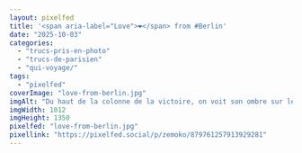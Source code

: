 ```yaml
---
layout: pixelfed
title: '<span aria-label="Love">❤️</span> from #Berlin'
date: "2025-10-03"
categories: 
  - "trucs-pris-en-photo"
  - "trucs-de-parisien"
  - "qui-voyage/"
tags: 
  - "pixelfed"
coverImage: "love-from-berlin.jpg"
imgAlt: "Du haut de la colonne de la victoire, on voit son ombre sur le Tiergarten mais aussi la perspective jusqu’à la porte de Brandenburg."
imgWidth: 1012
imgHeight: 1350
pixelfed: "love-from-berlin.jpg"
pixellink: "https://pixelfed.social/p/zemoko/879761257913929281"
---
```

